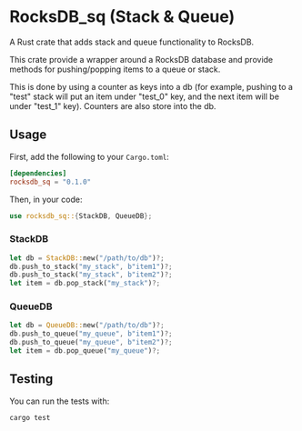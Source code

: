 # RocksDB_sq (Stack & Queue)

A Rust crate that adds stack and queue functionality to RocksDB.

This crate provide a wrapper around a RocksDB database and provide methods for pushing/popping items to a queue or stack.

This is done by using a counter as keys into a db (for example, pushing to a "test" stack will put an item under "test_0" key, and the next item will be under "test_1" key). Counters are also store into the db.

## Usage

First, add the following to your `Cargo.toml`:

```toml
[dependencies]
rocksdb_sq = "0.1.0"
```

Then, in your code:

```rust
use rocksdb_sq::{StackDB, QueueDB};
```

### StackDB

```rust
let db = StackDB::new("/path/to/db")?;
db.push_to_stack("my_stack", b"item1")?;
db.push_to_stack("my_stack", b"item2")?;
let item = db.pop_stack("my_stack")?;
```

### QueueDB

```rust
let db = QueueDB::new("/path/to/db")?;
db.push_to_queue("my_queue", b"item1")?;
db.push_to_queue("my_queue", b"item2")?;
let item = db.pop_queue("my_queue")?;
```

## Testing

You can run the tests with:

```bash
cargo test
```
